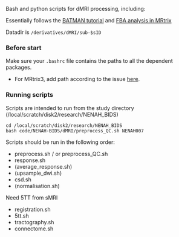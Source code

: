 Bash and python scripts for dMRI processing, including:

Essentially follows the [BATMAN tutorial](https://osf.io/pm9ba/) and [FBA analysis in MRtrix](https://mrtrix.readthedocs.io/en/latest/fixel_based_analysis/mt_fibre_density_cross-section.html#fibre-density-and-cross-section-multi-tissue-csd)

Datadir is `/derivatives/dMRI/sub-$sID`

### Before start

Make sure your `.bashrc` file contains the paths to all the dependent packages.

- For MRtrix3, add path according to the issue [here](https://github.com/yukaizou2015/NENAH-BIDS/issues/18#issuecomment-877311286).

### Running scripts 
Scripts are intended to run from the study directory (/local/scratch/disk2/research/NENAH_BIDS)
```
cd /local/scratch/disk2/research/NENAH_BIDS
bash code/NENAH-BIDS/dMRI/preprocess_QC.sh NENAH007
```
Scripts should be run in the following order:

- preprocess.sh / or preprocess_QC.sh
- response.sh
- (average_response.sh)
- (upsample_dwi.sh)
- csd.sh
- (normalisation.sh)

Need 5TT from sMRI
- registration.sh
- 5tt.sh
- tractography.sh
- connectome.sh
